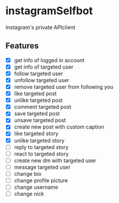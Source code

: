 # instagramSelfbot
Instagram's private APIclient

## Features
- [x] get info of logged in account
- [x] get info of targeted user
- [x] follow targeted user
- [x] unfollow targeted user
- [x] remove targeted user from following you
- [x] like targeted post
- [x] unlike targeted post
- [x] comment targeted post
- [x] save targeted post
- [x] unsave targeted post
- [x] create new post with custom caption
- [x] like targeted story
- [x] unlike targeted story
- [ ] reply to targeted story
- [ ] react to targeted story
- [ ] create new dm with targeted user
- [ ] message targeted user
- [ ] change bio
- [ ] change profile picture
- [ ] change username
- [ ] change nick
